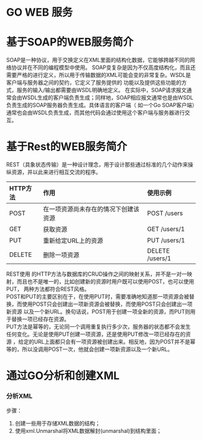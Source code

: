 # GO WEB 服务
# 基于SOAP的WEB服务简介
SOAP是一种协议，用于交换定义在XML里面的结构化数据，它能够跨越不同的网络协议并在不同的编程模型中使用。
SOAP变复杂是因为不仅高度结构化，而且还需要严格的进行定义，所以用于传输数据的XML可能会变的非常复杂。WSDL是客户端与服务器之间的契约，它定义了服务提供的
功能以及提供这些功能的方式，服务的输入/输出都需要由WSDL明确地定义。
在实际中，SOAP请求报文通常会由WSDL生成的客户端负责生成；同样地，SOAP相应报文通常也是由WSDL负责生成的SOAP服务器负责生成。具体语言的客户端（
如一个Go SOAP客户端）通常也会由WSDL负责生成，而其他代码会通过使用这个客户端与服务器进行交互。
# 基于Rest的WEB服务简介
REST（具象状态传输）是一种设计理念，用于设计那些通过标准的几个动作来操纵资源，并以此来进行相互交流的程序。

|HTTP方法|作用|使用示例|
| :--- | :--- | :--- |
|POST|在一项资源尚未存在的情况下创建该资源|POST /users|
|GET|获取资源|GET /users/1|
|PUT|重新给定URL上的资源|PUT /users/1|
|DELETE|删除一项资源|DELETE /users/1|

REST使用 的HTTP方法与数据库的CRUD操作之间的映射关系，并不是一对一映射，而且也不是唯一的，比如创建新的资源时用户既可以使用POST，也可以使用PUT，
两种方法都符合REST风格。  
POST和PUT的主要区别在于，在使用PUT时，需要准确地知道那一项资源会被替换，而使用POST只会创建出一项新资源会被替换，而使用POST只会创建出一项新资源
以及一个新URL。换句话说，POST用于创建一项全新的资源，而PUT则用于替换一项已经存在资源。  
PUT方法是幂等的，无论同一个调用重复执行多少次，服务器的状态都不会发生任何变化。无论是使用PUT创建一项资源，还是使用PUT修改一项已经存在的资源
，给定的URL上面都只会有一项资源被创建出来。相反地，因为POST并不是幂等的，所以没调用POST一次，他就会创建一项新资源以及一个新URL。
# 通过GO分析和创建XML
### 分析XML
步骤：  
1. 创建一些用于存储XML数据的结构；
2. 使用xml.Unmarshal将XML数据解封(unmarshal)到结构里面；
